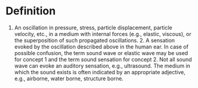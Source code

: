 # Definition

1.  An oscillation in pressure, stress, particle displacement, particle
    velocity, etc., in a medium with internal forces (e.g., elastic,
    viscous), or the superposition of such propagated oscillations. 2. A
    sensation evoked by the oscillation described above in the human
    ear. In case of possible confusion, the term sound wave or elastic
    wave may be used for concept 1 and the term sound sensation for
    concept 2. Not all sound wave can evoke an auditory sensation, e.g.,
    ultrasound. The medium in which the sound exists is often indicated
    by an appropriate adjective, e.g., airborne, water borne, structure
    borne.
